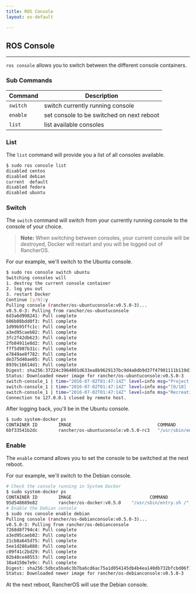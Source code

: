 ```yaml
---
title: ROS Console
layout: os-default

---
```


## ROS Console
---

`ros console` allows you to switch between the different console containers.

### Sub Commands

|Command | Description |
|--------|-------------|
| `switch`	| switch currently running console |
|  `enable` |	set console to be switched on next reboot |
| `list`	| list available consoles |

### List

The `list` command will provide you a list of all consoles available.

```bash
$ sudo ros console list
disabled centos
disabled debian
current  default
disabled fedora
disabled ubuntu
```

### Switch

The `switch` command will switch from your currently running console to the console of your choice. 

> **Note:** When switching between consoles, your current console will be destroyed, Docker will restart and you will be logged out of RancherOS. 

For our example, we'll switch to the Ubuntu console. 

```bash
$ sudo ros console switch ubuntu
Switching consoles will
1. destroy the current console container
2. log you out
3. restart Docker
Continue [y/N]:y
Pulling console (rancher/os-ubuntuconsole:v0.5.0-3)...
v0.5.0-3: Pulling from rancher/os-ubuntuconsole
6d3a6d998241: Pull complete 
606b08bdd0f3: Pull complete 
1d99b95ffc1c: Pull complete 
a3ed95caeb02: Pull complete 
3fc2f42db623: Pull complete 
2fb84911e8d2: Pull complete 
fff5d987b31c: Pull complete 
e7849ae8f782: Pull complete 
de375d40ae05: Pull complete 
8939c16614d1: Pull complete 
Digest: sha256:37224c3964801d633ea8b9629137bc9d4a8db9d37f47901111b119d3e597d15b
Status: Downloaded newer image for rancher/os-ubuntuconsole:v0.5.0-3
switch-console_1 | time="2016-07-02T01:47:14Z" level=info msg="Project [os]: Starting project " 
switch-console_1 | time="2016-07-02T01:47:14Z" level=info msg="[0/18] [console]: Starting " 
switch-console_1 | time="2016-07-02T01:47:14Z" level=info msg="Recreating console" 
Connection to 127.0.0.1 closed by remote host.
```

After logging back, you'll be in the Ubuntu console. 

```bash
$ sudo system-docker ps
CONTAINER ID        IMAGE                                 COMMAND                  CREATED              STATUS              PORTS               NAMES
6bf33541b2dc        rancher/os-ubuntuconsole:v0.5.0-rc3   "/usr/sbin/entry.sh /"   About a minute ago   Up About a minute  
```

### Enable

The `enable` comand allows you to set the console to be switched at the next reboot. 

For our example, we'll switch to the Debian console.

```bash
# Check the console running in System Docker
$ sudo system-docker ps
CONTAINER ID        IMAGE                              COMMAND                  CREATED             STATUS              PORTS               NAMES
95d548689e82        rancher/os-docker:v0.5.0    "/usr/sbin/entry.sh /"   About an hour ago   Up About an hour                        docker
# Enable the Debian console
$ sudo ros console enable debian
Pulling console (rancher/os-debianconsole:v0.5.0-3)...
v0.5.0-3: Pulling from rancher/os-debianconsole
7268d8f794c4: Pull complete 
a3ed95caeb02: Pull complete 
21cb8a645d75: Pull complete 
5ee1d288a088: Pull complete 
c09f41c2bd29: Pull complete 
02b48ce40553: Pull complete 
38a4150e7e9c: Pull complete 
Digest: sha256:5dbca5ba6c3b7ba6cd6ac75a1d054145db4b4ea140db732bfcbd06f17059c5d0
Status: Downloaded newer image for rancher/os-debianconsole:v0.5.0-3
```

At the next reboot, RancherOS will use the Debian console. 
